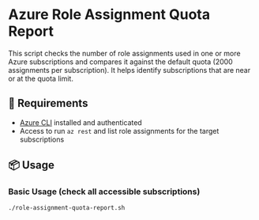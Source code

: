# Azure Role Assignment Quota Report

This script checks the number of role assignments used in one or more Azure subscriptions and compares it against the default quota (2000 assignments per subscription). It helps identify subscriptions that are near or at the quota limit.

## 🔧 Requirements

- [Azure CLI](https://learn.microsoft.com/en-us/cli/azure/install-azure-cli) installed and authenticated
- Access to run `az rest` and list role assignments for the target subscriptions

## 📦 Usage

### Basic Usage (check all accessible subscriptions)

```bash
./role-assignment-quota-report.sh
